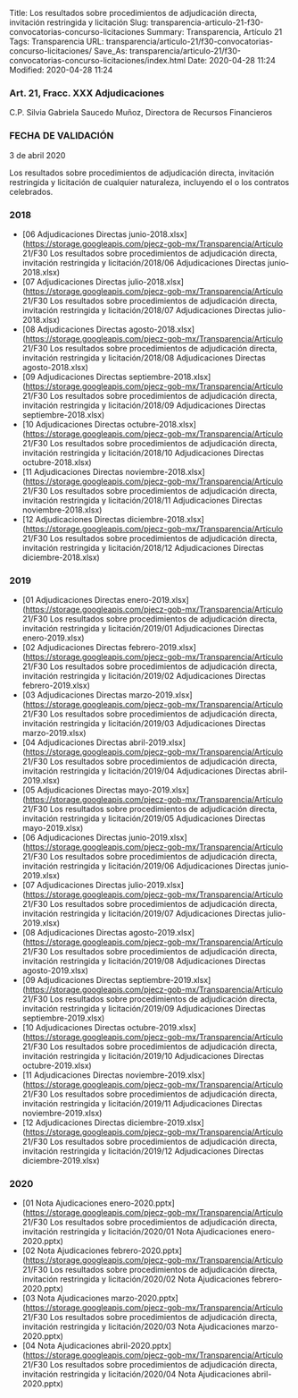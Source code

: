 Title: Los resultados sobre procedimientos de adjudicación directa, invitación restringida y licitación
Slug: transparencia-articulo-21-f30-convocatorias-concurso-licitaciones
Summary: Transparencia, Artículo 21
Tags: Transparencia
URL: transparencia/articulo-21/f30-convocatorias-concurso-licitaciones/
Save_As: transparencia/articulo-21/f30-convocatorias-concurso-licitaciones/index.html
Date: 2020-04-28 11:24
Modified: 2020-04-28 11:24



### Art. 21, Fracc. XXX Adjudicaciones

C.P. Silvia Gabriela Saucedo Muñoz, Directora de Recursos Financieros

### FECHA DE VALIDACIÓN

3 de abril 2020

Los resultados sobre procedimientos de adjudicación directa, invitación restringida y licitación de cualquier naturaleza, incluyendo el o los contratos celebrados.


### 2018


* [06 Adjudicaciones Directas junio-2018.xlsx](https://storage.googleapis.com/pjecz-gob-mx/Transparencia/Artículo 21/F30 Los resultados sobre procedimientos de adjudicación directa, invitación restringida y licitación/2018/06 Adjudicaciones Directas junio-2018.xlsx)
* [07 Adjudicaciones Directas julio-2018.xlsx](https://storage.googleapis.com/pjecz-gob-mx/Transparencia/Artículo 21/F30 Los resultados sobre procedimientos de adjudicación directa, invitación restringida y licitación/2018/07 Adjudicaciones Directas julio-2018.xlsx)
* [08 Adjudicaciones Directas agosto-2018.xlsx](https://storage.googleapis.com/pjecz-gob-mx/Transparencia/Artículo 21/F30 Los resultados sobre procedimientos de adjudicación directa, invitación restringida y licitación/2018/08 Adjudicaciones Directas agosto-2018.xlsx)
* [09 Adjudicaciones Directas septiembre-2018.xlsx](https://storage.googleapis.com/pjecz-gob-mx/Transparencia/Artículo 21/F30 Los resultados sobre procedimientos de adjudicación directa, invitación restringida y licitación/2018/09 Adjudicaciones Directas septiembre-2018.xlsx)
* [10 Adjudicaciones Directas octubre-2018.xlsx](https://storage.googleapis.com/pjecz-gob-mx/Transparencia/Artículo 21/F30 Los resultados sobre procedimientos de adjudicación directa, invitación restringida y licitación/2018/10 Adjudicaciones Directas octubre-2018.xlsx)
* [11 Adjudicaciones Directas noviembre-2018.xlsx](https://storage.googleapis.com/pjecz-gob-mx/Transparencia/Artículo 21/F30 Los resultados sobre procedimientos de adjudicación directa, invitación restringida y licitación/2018/11 Adjudicaciones Directas noviembre-2018.xlsx)
* [12 Adjudicaciones Directas diciembre-2018.xlsx](https://storage.googleapis.com/pjecz-gob-mx/Transparencia/Artículo 21/F30 Los resultados sobre procedimientos de adjudicación directa, invitación restringida y licitación/2018/12 Adjudicaciones Directas diciembre-2018.xlsx)


### 2019


* [01 Adjudicaciones Directas enero-2019.xlsx](https://storage.googleapis.com/pjecz-gob-mx/Transparencia/Artículo 21/F30 Los resultados sobre procedimientos de adjudicación directa, invitación restringida y licitación/2019/01 Adjudicaciones Directas enero-2019.xlsx)
* [02 Adjudicaciones Directas febrero-2019.xlsx](https://storage.googleapis.com/pjecz-gob-mx/Transparencia/Artículo 21/F30 Los resultados sobre procedimientos de adjudicación directa, invitación restringida y licitación/2019/02 Adjudicaciones Directas febrero-2019.xlsx)
* [03 Adjudicaciones Directas marzo-2019.xlsx](https://storage.googleapis.com/pjecz-gob-mx/Transparencia/Artículo 21/F30 Los resultados sobre procedimientos de adjudicación directa, invitación restringida y licitación/2019/03 Adjudicaciones Directas marzo-2019.xlsx)
* [04 Adjudicaciones Directas abril-2019.xlsx](https://storage.googleapis.com/pjecz-gob-mx/Transparencia/Artículo 21/F30 Los resultados sobre procedimientos de adjudicación directa, invitación restringida y licitación/2019/04 Adjudicaciones Directas abril-2019.xlsx)
* [05 Adjudicaciones Directas mayo-2019.xlsx](https://storage.googleapis.com/pjecz-gob-mx/Transparencia/Artículo 21/F30 Los resultados sobre procedimientos de adjudicación directa, invitación restringida y licitación/2019/05 Adjudicaciones Directas mayo-2019.xlsx)
* [06 Adjudicaciones Directas junio-2019.xlsx](https://storage.googleapis.com/pjecz-gob-mx/Transparencia/Artículo 21/F30 Los resultados sobre procedimientos de adjudicación directa, invitación restringida y licitación/2019/06 Adjudicaciones Directas junio-2019.xlsx)
* [07 Adjudicaciones Directas julio-2019.xlsx](https://storage.googleapis.com/pjecz-gob-mx/Transparencia/Artículo 21/F30 Los resultados sobre procedimientos de adjudicación directa, invitación restringida y licitación/2019/07 Adjudicaciones Directas julio-2019.xlsx)
* [08 Adjudicaciones Directas agosto-2019.xlsx](https://storage.googleapis.com/pjecz-gob-mx/Transparencia/Artículo 21/F30 Los resultados sobre procedimientos de adjudicación directa, invitación restringida y licitación/2019/08 Adjudicaciones Directas agosto-2019.xlsx)
* [09 Adjudicaciones Directas septiembre-2019.xlsx](https://storage.googleapis.com/pjecz-gob-mx/Transparencia/Artículo 21/F30 Los resultados sobre procedimientos de adjudicación directa, invitación restringida y licitación/2019/09 Adjudicaciones Directas septiembre-2019.xlsx)
* [10 Adjudicaciones Directas octubre-2019.xlsx](https://storage.googleapis.com/pjecz-gob-mx/Transparencia/Artículo 21/F30 Los resultados sobre procedimientos de adjudicación directa, invitación restringida y licitación/2019/10 Adjudicaciones Directas octubre-2019.xlsx)
* [11 Adjudicaciones Directas noviembre-2019.xlsx](https://storage.googleapis.com/pjecz-gob-mx/Transparencia/Artículo 21/F30 Los resultados sobre procedimientos de adjudicación directa, invitación restringida y licitación/2019/11 Adjudicaciones Directas noviembre-2019.xlsx)
* [12 Adjudicaciones Directas diciembre-2019.xlsx](https://storage.googleapis.com/pjecz-gob-mx/Transparencia/Artículo 21/F30 Los resultados sobre procedimientos de adjudicación directa, invitación restringida y licitación/2019/12 Adjudicaciones Directas diciembre-2019.xlsx)


### 2020


* [01 Nota Ajudicaciones enero-2020.pptx](https://storage.googleapis.com/pjecz-gob-mx/Transparencia/Artículo 21/F30 Los resultados sobre procedimientos de adjudicación directa, invitación restringida y licitación/2020/01 Nota Ajudicaciones enero-2020.pptx)
* [02 Nota Ajudicaciones febrero-2020.pptx](https://storage.googleapis.com/pjecz-gob-mx/Transparencia/Artículo 21/F30 Los resultados sobre procedimientos de adjudicación directa, invitación restringida y licitación/2020/02 Nota Ajudicaciones febrero-2020.pptx)
* [03 Nota Ajudicaciones marzo-2020.pptx](https://storage.googleapis.com/pjecz-gob-mx/Transparencia/Artículo 21/F30 Los resultados sobre procedimientos de adjudicación directa, invitación restringida y licitación/2020/03 Nota Ajudicaciones marzo-2020.pptx)
* [04 Nota Ajudicaciones abril-2020.pptx](https://storage.googleapis.com/pjecz-gob-mx/Transparencia/Artículo 21/F30 Los resultados sobre procedimientos de adjudicación directa, invitación restringida y licitación/2020/04 Nota Ajudicaciones abril-2020.pptx)


